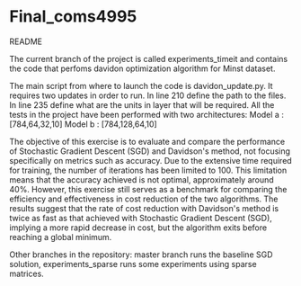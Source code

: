 # Final_coms4995
README

The current branch of the project is called experiments_timeit and contains the code that perfoms davidon optimization algorithm for Minst dataset. 

The main script from where to launch the code is davidon_update.py. It requires two updates in order to run. In line 210 define the path to the files. In line 235 define what are the units in layer that will be required. All the tests in the project have been performed with two architectures:
Model a : [784,64,32,10]
Model b : [784,128,64,10]


The objective of this exercise is to evaluate and compare the performance of Stochastic Gradient Descent (SGD) and Davidson's method, not focusing specifically on metrics such as accuracy. Due to the extensive time required for training, the number of iterations has been limited to 100. This limitation means that the accuracy achieved is not optimal, approximately around 40%. However, this exercise still serves as a benchmark for comparing the efficiency and effectiveness in cost reduction of the two algorithms. The results suggest that the rate of cost reduction with Davidson's method is twice as fast as that achieved with Stochastic Gradient Descent (SGD), implying a more rapid decrease in cost, but the algorithm exits before reaching a global minimum.

Other branches in the repository: master branch runs the baseline SGD solution, experiments_sparse runs some experiments using sparse matrices.
